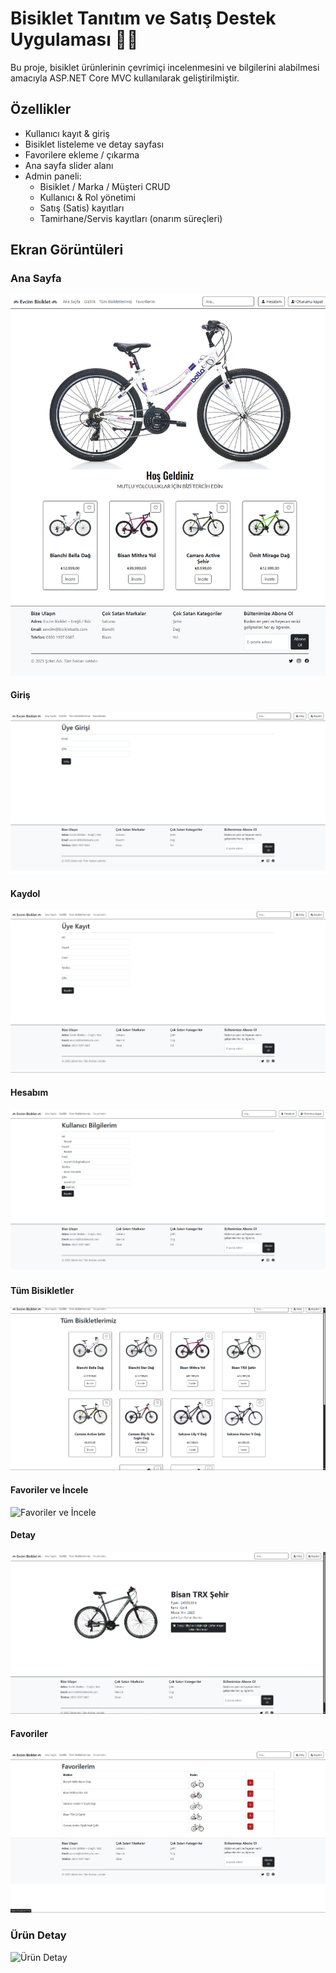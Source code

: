 ﻿# Bisiklet Tanıtım ve Satış Destek Uygulaması 🚴‍♂️

Bu proje, bisiklet ürünlerinin çevrimiçi incelenmesini ve bilgilerini alabilmesi amacıyla
ASP.NET Core MVC kullanılarak geliştirilmiştir.

## Özellikler
- Kullanıcı kayıt & giriş
- Bisiklet listeleme ve detay sayfası
- Favorilere ekleme / çıkarma
- Ana sayfa slider alanı
- Admin paneli:
  - Bisiklet / Marka / Müşteri CRUD
  - Kullanıcı & Rol yönetimi
  - Satış (Satis) kayıtları
  - Tamirhane/Servis kayıtları (onarım süreçleri)

## Ekran Görüntüleri
### Ana Sayfa
![Ana Sayfa](BisikletSatis.WebUI/ss/anasayfa.png)

#### Giriş
![Giriş](BisikletSatis.WebUI/ss/giris.png)

#### Kaydol
![Kaydol](BisikletSatis.WebUI/ss/kaydol.png)

#### Hesabım
![Hesabım](BisikletSatis.WebUI/ss/hesabim.png)

#### Tüm Bisikletler
![Tüm Bisikletler](BisikletSatis.WebUI/ss/tumbisikletler.png)

#### Favoriler ve İncele
![Favoriler ve İncele](BisikletSatis.WebUI/ss/favorilerveincele.png)

#### Detay
![Detay](BisikletSatis.WebUI/ss/detay.png)

#### Favoriler
![Favoriler](BisikletSatis.WebUI/ss/favoriler.png)



### Ürün Detay
![Ürün Detay](images/product.png)
